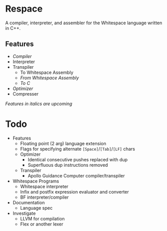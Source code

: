 # Respace

A compiler, interpreter, and assembler for the Whitespace language written in C++.

## Features

- *Compiler*
- Interpreter
- Transpiler
  - To Whitespace Assembly
  - *From Whitespace Assembly*
  - *To C*
- *Optimizer*
- Compresser

*Features in italics are upcoming*

# Todo

- Features
  - Floating point (2 arg) language extension
  - Flags for specifying alternate `[Space]`/`[Tab]`/`[LF]` chars
  - Optimizer
    - Identical consecutive pushes replaced with dup
    - Superfluous dup instructions removed
  - Transpiler
    - Apollo Guidance Computer compiler/transpiler
- Whitespace Programs
  - Whitespace interpreter
  - Infix and postfix expression evaluator and converter
  - BF interpreter/compiler
- Documentation
  - Language spec
- Investigate
  - LLVM for compilation
  - Flex or another lexer
